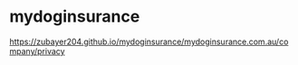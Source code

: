 # mydoginsurance

https://zubayer204.github.io/mydoginsurance/mydoginsurance.com.au/company/privacy
